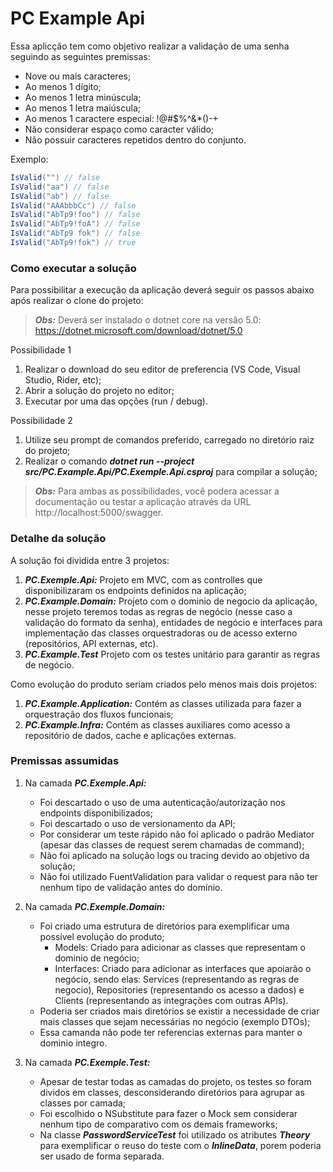# PC Example Api

Essa aplicção tem como objetivo realizar a validação de uma senha seguindo as seguintes premissas:

- Nove ou mais caracteres;
- Ao menos 1 dígito;
- Ao menos 1 letra minúscula;
- Ao menos 1 letra maiúscula;
- Ao menos 1 caractere especial: !@#$%^&*()-+
- Não considerar espaço como caracter válido;
- Não possuir caracteres repetidos dentro do conjunto.

Exemplo:

```c#
IsValid("") // false  
IsValid("aa") // false  
IsValid("ab") // false  
IsValid("AAAbbbCc") // false  
IsValid("AbTp9!foo") // false  
IsValid("AbTp9!foA") // false
IsValid("AbTp9 fok") // false
IsValid("AbTp9!fok") // true
```

### Como executar a solução

Para possibilitar a execução da aplicação deverá seguir os passos abaixo após realizar o clone do projeto:

> **_Obs:_** Deverá ser instalado o dotnet core na versão 5.0: https://dotnet.microsoft.com/download/dotnet/5.0

Possibilidade 1
1) Realizar o download do seu editor de preferencia (VS Code, Visual Studio, Rider, etc);
2) Abrir a solução do projeto no editor;
3) Executar por uma das opções (run / debug).

Possibilidade 2
1) Utilize seu prompt de comandos preferido, carregado no diretório raiz do projeto;
2) Realizar o comando **_dotnet run --project src/PC.Example.Api/PC.Exemple.Api.csproj_** para compilar a solução;

> **_Obs:_**  Para ambas as possibilidades, você podera acessar a documentação ou testar a aplicação através da URL http://localhost:5000/swagger.

### Detalhe da solução

A solução foi dividida entre 3 projetos:
1) **_PC.Exemple.Api:_** Projeto em MVC, com as controlles que disponibilizaram os endpoints definidos na aplicação;
2) **_PC.Example.Domain:_** Projeto com o dominio de negocio da aplicação, nesse projeto teremos todas as regras de negócio (nesse caso a validação do formato da senha), entidades de negócio e interfaces para implementação das classes orquestradoras ou de acesso externo (repositórios, API externas, etc).
3) **_PC.Example.Test_** Projeto com os testes unitário para garantir as regras de negócio.

Como evolução do produto seriam criados pelo menos mais dois projetos:
1) **_PC.Example.Application:_** Contém as classes utilizada para fazer a orquestração dos fluxos funcionais;
2) **_PC.Example.Infra:_** Contém as classes auxiliares como acesso a repositório de dados, cache e aplicações externas. 

### Premissas assumidas

1) Na camada **_PC.Exemple.Api:_**
    - Foi descartado o uso de uma autenticação/autorização nos endpoints disponibilizados;
    - Foi descartado o uso de versionamento da API;
    - Por considerar um teste rápido não foi aplicado o padrão Mediator (apesar das classes de request serem chamadas de command);
    - Não foi aplicado na solução logs ou tracing devido ao objetivo da solução;
    - Não foi utilizado FuentValidation para validar o request para não ter nenhum tipo de validação antes do domínio.

2) Na camada **_PC.Exemple.Domain:_**
    - Foi criado uma estrutura de diretórios para exemplificar uma possível evolução do produto;
      * Models: Criado para adicionar as classes que representam o dominio de negócio;
      * Interfaces: Criado para adicionar as interfaces que apoiarão o negócio, sendo elas: Services (representando as regras de negocio), Repositories (representando os acesso a dados) e Clients (representando as integrações com outras APIs).
    - Poderia ser criados mais diretórios se existir a necessidade de criar mais classes que sejam necessárias no negócio (exemplo DTOs); 
    - Essa camanda não pode ter referencias externas para manter o dominio integro.

2) Na camada **_PC.Exemple.Test:_**
    - Apesar de testar todas as camadas do projeto, os testes so foram dividos em classes, desconsiderando diretórios para agrupar as classes por camada;
    - Foi escolhido o NSubstitute para fazer o Mock sem considerar nenhum tipo de comparativo com os demais frameworks;
    - Na classe **_PasswordServiceTest_** foi utilizado os atributes **_Theory_** para exemplificar o reuso do teste com o **_InlineData_**, porem poderia ser usado de forma separada.


